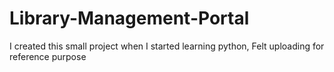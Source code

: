 # Library-Management-Portal
I created this small project when I started learning python, Felt uploading for reference purpose
